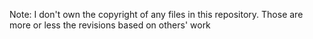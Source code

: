 Note: I don't own the copyright of any files in this repository. Those are more or less the revisions 
based on others' work
